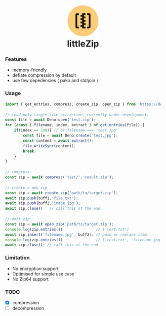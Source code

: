 <h1 align="center">
  <br>
  <img src="icon.png" alt="littlezip">  
  <br>
  <b>littleZip</b>
</h1>

### Features
- memory-friendly
- deflate compression by default
- use few depedencies ( pako and std/join )

### Usage
```ts
import { get_entries, compress, create_zip, open_zip } from 'https://deno.land/x/littlezip@0.4.0/mod.ts'

// read-only single file extraction, currently under development.
const file = await Deno.open('test.zip');
for (const { filename, index, extract } of get_entries(file)) {
    if(index == 100){ // or filename === 'test.jpg'
        const file = await Deno.create('test.jpg');
        const content = await extract();
        file.writeSync(content);
        break;
    }
}

// compress
const zip = await compress('test/','result.zip');

// create a new zip
const zip = await create_zip('path/to/target.zip');
await zip.push(buff1,'file.txt');
await zip.push(buff2,'image.jpg');
await zip.close()   // call this at the end

// edit zip
const zip = await open_zip('path/to/target.zip');
console.log(zip.entries())               // ['test.txt']
await zip.insert('filename.jpg', buff2); // push or replace item.
console.log(zip.entries())               // ['test.txt', 'filename.jpg']
await zip.close(); // call this at the end
```


### Limitation
- No encryption support
- Optimised for simple use case
- No Zip64 support


### TODO
- [x] compression
- [ ] decompression